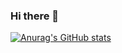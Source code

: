 ### Hi there 👋

[![Anurag's GitHub stats](https://github-readme-stats.vercel.app/api?username=wty4427300)](https://github.com/anuraghazra/github-readme-stats)


<!--
**wty4427300/wty4427300** is a ✨ _special_ ✨ repository because its `README.md` (this file) appears on your GitHub profile.

Here are some ideas to get you started:

- 🔭 I’m currently working on ...
- 🌱 I’m currently learning ...
- 👯 I’m looking to collaborate on ...
- 🤔 I’m looking for help with ...
- 💬 Ask me about ...
- 📫 How to reach me: ...
- 😄 Pronouns: ...
- ⚡ Fun fact: ...
-->
